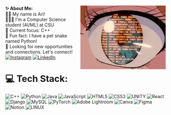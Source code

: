 <a href="https://github.com/hey-ari/hey-ari/blob/main/tumblr_onxkyoloha1w05w8zo1_500.gifv.html" target="blank"><img align="right" src="https://github.com/hey-ari/hey-ari/blob/main/tumblr_onxkyoloha1w05w8zo1_500.gifv.html" height="200" /></a>

<b>✨ About Me:</b><br>
👋🏻 My name is Ari! <br> 👩🏻‍💻 I'm a Computer Science student (AI/ML) at CSU <br>📑 Current focus: C++<br>🐍 Fun fact: I have a pet snake named Python! <br>🤝 Looking for new opportunities and connections. Let's connect! <br> [![Instagram](https://img.shields.io/badge/Instagram-%23E4405F.svg?logo=Instagram&logoColor=white)](https://instagram.com/heyari_dev) [![LinkedIn](https://img.shields.io/badge/LinkedIn-%230077B5.svg?logo=linkedin&logoColor=white)](https://linkedin.com/in/hey-ari)



# 💻 Tech Stack:
![C++](https://img.shields.io/badge/c++-%2300599C.svg?style=for-the-badge&logo=c%2B%2B&logoColor=white) ![Python](https://img.shields.io/badge/python-3670A0?style=for-the-badge&logo=python&logoColor=ffdd54) ![Java](https://img.shields.io/badge/java-%23ED8B00.svg?style=for-the-badge&logo=java&logoColor=white) ![JavaScript](https://img.shields.io/badge/javascript-%23323330.svg?style=for-the-badge&logo=javascript&logoColor=%23F7DF1E) ![HTML5](https://img.shields.io/badge/html5-%23E34F26.svg?style=for-the-badge&logo=html5&logoColor=white) ![CSS3](https://img.shields.io/badge/css3-%231572B6.svg?style=for-the-badge&logo=css3&logoColor=white) ![UNITY](https://img.shields.io/badge/Unity-%2320232a.svg?style=for-the-badge&logo=unity&logoColor=white) ![React](https://img.shields.io/badge/react-%2320232a.svg?style=for-the-badge&logo=react&logoColor=%2361DAFB) ![Django](https://img.shields.io/badge/django-%23092E20.svg?style=for-the-badge&logo=django&logoColor=white) ![MySQL](https://img.shields.io/badge/mysql-%2300f.svg?style=for-the-badge&logo=mysql&logoColor=white) ![PyTorch](https://img.shields.io/badge/PyTorch-%23EE4C2C.svg?style=for-the-badge&logo=PyTorch&logoColor=white) ![Adobe Lightroom](https://img.shields.io/badge/Adobe%20Lightroom-31A8FF.svg?style=for-the-badge&logo=Adobe%20Lightroom&logoColor=white) ![Canva](https://img.shields.io/badge/Canva-%2300C4CC.svg?style=for-the-badge&logo=Canva&logoColor=white) 	![Figma](https://img.shields.io/badge/figma-%23F24E1E.svg?style=for-the-badge&logo=figma&logoColor=white) ![Notion](https://img.shields.io/badge/Notion-%23000000.svg?style=for-the-badge&logo=notion&logoColor=white) ![LINUX](https://img.shields.io/badge/Linux-FCC624?style=for-the-badge&logo=linux&logoColor=black)

